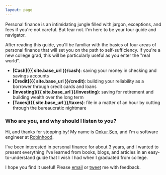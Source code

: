 ```yaml
---
layout: page
---
```


Personal finance is an intimidating jungle filled with jargon, exceptions, and fees if you're not careful.
But fear not. I'm here to be your tour guide and navigator.

After reading this guide, you'll be familiar with the basics of four areas of personal finance that will set you on the path to self-sufficiency. If you're a new college grad, this will be particularly useful as you enter the "real world".

* **[Cash]({{ site.base_url }}/cash)**: saving your money in checking and savings accounts
* **[Credit]({{ site.base_url }}/credit)**: building your reliability as a borrower through credit cards and loans
* **[Investing]({{ site.base_url }}/investing)**: saving for retirement and building wealth over the long term
* **[Taxes]({{ site.base_url }}/taxes)**: file in a matter of an hour by cutting through the bureaucratic nightmare

### Who are you, and why should I listen to you?

Hi, and thanks for stopping by! My name is [Onkur Sen](https://onkursen.com), and I'm a software engineer at [Robinhood](http://robinhood.com).

I've been interested in personal finance for about 3 years, and I wanted to present everything I've learned from books, blogs, and articles in an easy-to-understand guide that I wish I had when I graduated from college.

I hope you find it useful! Please [email](mailto:onkursen@gmail.com) or [tweet](http://twitter.com/onkursen) me with feedback.
